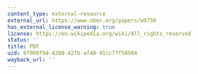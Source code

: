 ```yaml
---
content_type: external-resource
external_url: https://www.nber.org/papers/w9758
has_external_license_warning: true
license: https://en.wikipedia.org/wiki/All_rights_reserved
status: ''
title: PDF
uid: 8f008f9d-4289-42fb-af48-91cc77f58504
wayback_url: ''
---
```

